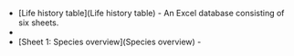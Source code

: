- [Life history table](Life history table) - An Excel database consisting of six sheets.
- <br>
- [Sheet 1: Species overview](Species overview) - 
